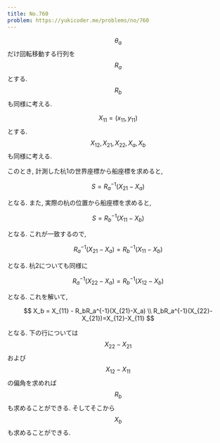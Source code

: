 ```yaml
---
title: No.760
problem: https://yukicoder.me/problems/no/760
---
```

$$ \theta_a $$ だけ回転移動する行列を $$ R_a $$ とする. $$ R_b $$ も同様に考える.

$$ X_{11} = (x_{11}, y_{11}) $$ とする. $$ X_{12}, X_{21}, X_{22}, X_a, X_b $$ も同様に考える.

このとき, 計測した杭1の世界座標から船座標を求めると,

$$
S = R_a^{-1}(X_{21}-X_a)
$$

となる. また, 実際の杭の位置から船座標を求めると,

$$
S = R_b^{-1}(X_{11}-X_b)
$$

となる. これが一致するので,

$$
R_a^{-1}(X_{21}-X_a) = R_b^{-1}(X_{11}-X_b)
$$

となる. 杭2についても同様に

$$
R_a^{-1}(X_{22}-X_a) = R_b^{-1}(X_{12}-X_b)
$$

となる. これを解いて,

$$
X_b = X_{11} - R_bR_a^{-1}(X_{21}-X_a) \\
R_bR_a^{-1}(X_{22}-X_{21})=X_{12}-X_{11}
$$

となる. 下の行については $$ X_{22}-X_{21} $$ および $$ X_{12}-X_{11} $$ の偏角を求めれば $$ R_b $$ も求めることができる. そしてそこから $$ X_b $$ も求めることができる.
